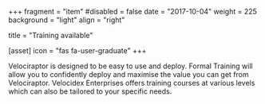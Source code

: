 +++
fragment = "item"
#disabled = false
date = "2017-10-04"
weight = 225
background = "light"
align = "right"

title = "Training available"

[asset]
  icon = "fas fa-user-graduate"
+++

Velociraptor is designed to be easy to use and deploy. Formal Training
will allow you to confidently deploy and maximise the value you can
get from Velociraptor. Velocidex Enterprises offers training courses
at various levels which can also be tailored to your specific needs.
